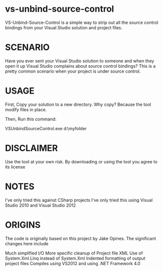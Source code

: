 # vs-unbind-source-control


VS-Unbind-Source-Control is a simple way to strip out all the source control bindings from your Visual Studio solution and project files.

# SCENARIO

Have you ever sent your Visual Studio solution to someone and when they open it up Visual Studio complains about source control bindings? This is a pretty common scenario when your project is under source control. 

# USAGE

First, Copy your solution to a new directory. Why copy? Because the tool modify files in place.

Then, Run this command: 

VSUnbindSourceControl.exe d:\myfolder  

# DISCLAIMER

Use the tool at your own risk. By downloading or using the tool you agree to its license

# NOTES

I've only tried this against CSharp projects
I've only tried this using Visual Studio 2010 and Visual Studio 2012 

# ORIGINS

The code is originally based on this project by Jake Opines. The significant changes here include

Much simplified I/O
More specific cleanup of Project file XML
Use of System.Xml.Linq instead of System.Xml
Indented formatting of output project files
Compiles using VS2012 and using .NET Framework 4.0
 
